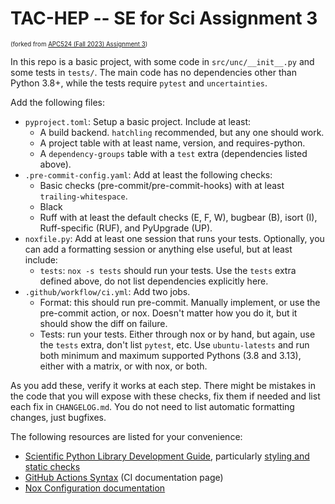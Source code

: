 # TAC-HEP -- SE for Sci Assignment 3

<sup><sub>(forked from [APC524 (Fall 2023) Assignment 3](https://github.com/APC524-F2023/ci-exercise))</sub></sup>

In this repo is a basic project, with some code in `src/unc/__init__.py` and some tests in `tests/`. The
main code has no dependencies other than Python 3.8+, while the tests require `pytest` and `uncertainties`.

Add the following files:

* `pyproject.toml`: Setup a basic project. Include at least:
    * A build backend. `hatchling` recommended, but any one should work.
    * A project table with at least name, version, and requires-python.
    * A `dependency-groups` table with a `test` extra (dependencies listed above).
* `.pre-commit-config.yaml`: Add at least the following checks:
    * Basic checks (pre-commit/pre-commit-hooks) with at least `trailing-whitespace`.
    * Black
    * Ruff with at least the default checks (E, F, W), bugbear (B), isort (I), Ruff-specific (RUF), and PyUpgrade (UP).
* `noxfile.py`: Add at least one session that runs your tests. Optionally, you can add a formatting session or anything else useful, but at least include:
    * `tests`: `nox -s tests` should run your tests. Use the `tests` extra defined above, do not list dependencies explicitly here.
* `.github/workflow/ci.yml`: Add two jobs.
    - Format: this should run pre-commit. Manually implement, or use the pre-commit action, or nox. Doesn't matter how you do it, but it should show the diff on failure.
    - Tests: run your tests. Either through nox or by hand, but again, use the `tests` extra, don't list `pytest`, etc. Use `ubuntu-latests` and run both minimum and maximum supported Pythons (3.8 and 3.13), either with a matrix, or with nox, or both.

As you add these, verify it works at each step. There might be mistakes in the code that you will expose with these checks, fix them if needed and list each fix in `CHANGELOG.md`. You do not need to list automatic formatting changes, just bugfixes.

The following resources are listed for your convenience:

* [Scientific Python Library Development Guide](https://learn.scientific-python.org/development/guides/), particularly [styling and static checks](https://learn.scientific-python.org/development/guides/style/)
* [GitHub Actions Syntax](https://docs.github.com/en/actions/writing-workflows/workflow-syntax-for-github-actions) (CI documentation page)
* [Nox Configuration documentation](https://nox.thea.codes/en/stable/config.html)
